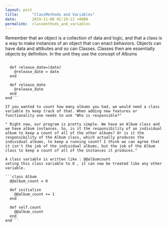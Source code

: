 ```yaml
---
layout: post
title:      "ClassMethods and Variables"
date:       2019-11-08 01:19:12 +0000
permalink:  classmethods_and_variables
---
```



Remember that an object is a collection of data and logic, and that a class is a way to make instances of an object that can enact behaviors.  Objects can have data and attibutes and so can Classes. Classes then are essentially objects by definition.   In the unit they use the concept of Albums
```class Album
 
  def release_date=(date)
    @release_date = date
  end
 
  def release_date
    @release_date
  end
end```

If you wanted to count how many albums you had, we would need a class variable to keep track of that. When adding new features or functionality one needs to ask "Who is responsible?" 

" Right now, our program is pretty simple. We have an Album class and we have album instances. So, is it the responsibility of an individual album to keep a count of all of the other albums? Or is it the responsibility of the Album class, which actually produces the individual albums, to keep a running count? I think we can agree that it isn't the job of the individual albums, but the job of the Album class to keep a count of all of the instances it produces."

A class variable is written like : @@albumcount 
seting this class variable to 0 , it can now be treated like any other variable.

```class Album
  @@album_count = 0 
 
  def initialize
    @@album_count += 1
  end
 
  def self.count
    @@album_count
  end
end```

